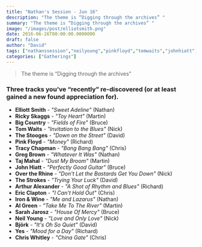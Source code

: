 ```yaml
---
title: "Nathan's Session - Jun 16"
description: "The theme is “Digging through the archives” "
summary: "The theme is “Digging through the archives” "
image: "/images/post/elliotsmith.png"
date: 2016-06-26T00:00:00.0000000
draft: false
author: "David"
tags: ["nathanssession","neilyoung","pinkfloyd","tomwaits","johnhiatt","yes","thestooges","sarahjarosz","ironandwine","björk","bigcountry","thestrokes","overtherhine","chriswhitley","gregbrown","ericclapton","algreen","tajmahal","rickyskaggs","elliottsmith","tracychapman","arthuralexander"]
categories: ["Gatherings"]
---
```

> The theme is “Digging through the archives” 
### Three tracks you’ve “recently” re-discovered (or at least gained a new found appreciation for). 
- **Elliott Smith** - _"Sweet Adeline"_ (Nathan)
- **Ricky Skaggs** - _"Toy Heart"_ (Martin)
- **Big Country** - _"Fields of Fire"_ (Bruce)
- **Tom Waits** - _"Invitation to the Blues"_ (Nick)
- **The Stooges** - _"Down on the Street"_ (David)
- **Pink Floyd** - _"Money"_ (Richard)
- **Tracy Chapman** - _"Bang Bang Bang"_ (Chris)
- **Greg Brown** - _"Whatever It Was"_ (Nathan)
- **Taj Mahal** - _"Dust My Broom"_ (Martin)
- **John Hiatt** - _"Perfectly Good Guitar"_ (Bruce)
- **Over the Rhine** - _"Don't Let the Bastards Get You Down"_ (Nick)
- **The Strokes** - _"Trying Your Luck"_ (David)
- **Arthur Alexander** - _"A Shot of Rhythm and Blues"_ (Richard)
- **Eric Clapton** - _"I Can't Hold Out"_ (Chris)
- **Iron & Wine** - _"Me and Lazarus"_ (Nathan)
- **Al Green** - _"Take Me To The River"_ (Martin)
- **Sarah Jarosz** - _"House Of Mercy"_ (Bruce)
- **Neil Young** - _"Love and Only Love"_ (Nick)
- **Björk** - _"It's Oh So Quiet"_ (David)
- **Yes** - _"Mood for a Day"_ (Richard)
- **Chris Whitley** - _"China Gate"_ (Chris)
